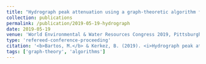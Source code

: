 ```yaml
---
title: "Hydrograph peak attenuation using a graph-theoretic algorithm for optimal placement of hydraulic control structures"
collection: publications
permalink: /publication/2019-05-19-hydrograph
date: 2019-05-19
venue: 'World Environmental & Water Resources Congress 2019, Pittsburgh, PA'
type: 'refereed-conference-proceeding'
citation: '<b>Bartos, M.</b> & Kerkez, B. (2019). <i>Hydrograph peak attenuation using a graph-theoretic algorithm for optimal placement of hydraulic control structures</i>. World Environmental & Water Resources Congress 2019, Pittsburgh, PA. [Oral Presentation]'
tags: ['graph-theory', 'algorithms']
---
```

